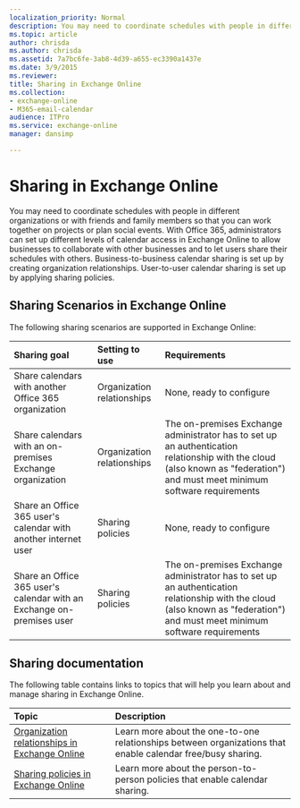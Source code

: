 ```yaml
---
localization_priority: Normal
description: You may need to coordinate schedules with people in different organizations or with friends and family members so that you can work together on projects or plan social events. With Office 365, administrators can set up different levels of calendar access in Exchange Online to allow businesses to collaborate with other businesses and to let users share their schedules with others. Business-to-business calendar sharing is set up by creating organization relationships. User-to-user calendar sharing is set up by applying sharing policies.
ms.topic: article
author: chrisda
ms.author: chrisda
ms.assetid: 7a7bc6fe-3ab8-4d39-a655-ec3390a1437e
ms.date: 3/9/2015
ms.reviewer: 
title: Sharing in Exchange Online
ms.collection: 
- exchange-online
- M365-email-calendar
audience: ITPro
ms.service: exchange-online
manager: dansimp

---
```


# Sharing in Exchange Online

You may need to coordinate schedules with people in different organizations or with friends and family members so that you can work together on projects or plan social events. With Office 365, administrators can set up different levels of calendar access in Exchange Online to allow businesses to collaborate with other businesses and to let users share their schedules with others. Business-to-business calendar sharing is set up by creating organization relationships. User-to-user calendar sharing is set up by applying sharing policies.

## Sharing Scenarios in Exchange Online

The following sharing scenarios are supported in Exchange Online:

|**Sharing goal**|**Setting to use**|**Requirements**|
|:-----|:-----|:-----|
|Share calendars with another Office 365 organization|Organization relationships|None, ready to configure|
|Share calendars with an on-premises Exchange organization|Organization relationships|The on-premises Exchange administrator has to set up an authentication relationship with the cloud (also known as "federation") and must meet minimum software requirements|
|Share an Office 365 user's calendar with another internet user|Sharing policies|None, ready to configure|
|Share an Office 365 user's calendar with an Exchange on-premises user|Sharing policies|The on-premises Exchange administrator has to set up an authentication relationship with the cloud (also known as "federation") and must meet minimum software requirements|

## Sharing documentation
<a name="docs"> </a>

The following table contains links to topics that will help you learn about and manage sharing in Exchange Online.

|**Topic**|**Description**|
|:-----|:-----|
|[Organization relationships in Exchange Online](organization-relationships/organization-relationships.md)|Learn more about the one-to-one relationships between organizations that enable calendar free/busy sharing.|
|[Sharing policies in Exchange Online](sharing-policies/sharing-policies.md)|Learn more about the person-to-person policies that enable calendar sharing.|
